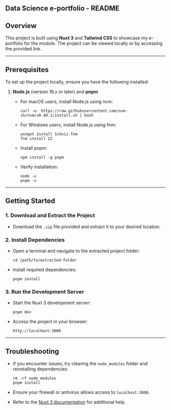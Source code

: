 ## Data Science e-portfolio - README

## **Overview**

This project is built using **Nuxt 3** and **Tailwind CSS** to showcase my e-portfolio for the module. The project can be viewed locally or by accessing the provided link.

---

## **Prerequisites**

To set up the project locally, ensure you have the following installed:

1.  **Node.js** (version 16.x or later) and **pnpm**

    - For macOS users, install Node.js using nvm:

      ```plaintext
      curl -o- https://raw.githubusercontent.com/nvm-sh/nvm/v0.40.1/install.sh | bash
      ```

    - For Windows users, install Node.js using fnm:

      ```plaintext
      winget install Schniz.fnm
      fnm install 22
      ```

    - Install pnpm:

      ```plaintext
      npm install -g pnpm
      ```

    - Verify installation:

      ```plaintext
      node -v
      pnpm -v
      ```

---

## **Getting Started**

### 1\. **Download and Extract the Project**

- Download the `.zip` file provided and extract it to your desired location.

### 2\. **Install Dependencies**

- Open a terminal and navigate to the extracted project folder:

  ```plaintext
  cd /path/to/extracted-folder
  ```

- Install required dependencies:

  ```plaintext
  pnpm install
  ```

### 3\. **Run the Development Server**

- Start the Nuxt 3 development server:

  ```plaintext
  pnpm dev
  ```

- Access the project in your browser:

  ```plaintext
  http://localhost:3000
  ```

---

## **Troubleshooting**

- If you encounter issues, try clearing the `node_modules` folder and reinstalling dependencies:

  ```plaintext
  rm -rf node_modules
  pnpm install
  ```

- Ensure your firewall or antivirus allows access to `localhost:3000`.
- Refer to the [Nuxt 3 documentation](https://nuxt.com/docs) for additional help.
